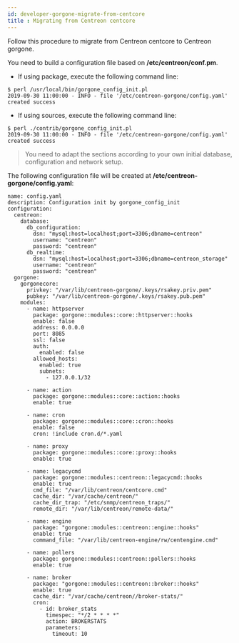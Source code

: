 ```yaml
---
id: developer-gorgone-migrate-from-centcore
title : Migrating from Centreon centcore
---
```


Follow this procedure to migrate from Centreon centcore to Centreon gorgone.

You need to build a configuration file based on **/etc/centreon/conf.pm**.

- If using package, execute the following command line:

```shell
$ perl /usr/local/bin/gorgone_config_init.pl
2019-09-30 11:00:00 - INFO - file '/etc/centreon-gorgone/config.yaml' created success
```

- If using sources, execute the following command line:

```shell
$ perl ./contrib/gorgone_config_init.pl
2019-09-30 11:00:00 - INFO - file '/etc/centreon-gorgone/config.yaml' created success
```
> You need to adapt the sections according to your own initial database, configuration and network setup.

The following configuration file will be created at **/etc/centreon-gorgone/config.yaml**:

```shell
name: config.yaml
description: Configuration init by gorgone_config_init
configuration:
  centreon:
    database:
      db_configuration:
        dsn: "mysql:host=localhost;port=3306;dbname=centreon"
        username: "centreon"
        password: "centreon"
      db_realtime:
        dsn: "mysql:host=localhost;port=3306;dbname=centreon_storage"
        username: "centreon"
        password: "centreon"
  gorgone:
    gorgonecore:
      privkey: "/var/lib/centreon-gorgone/.keys/rsakey.priv.pem"
      pubkey: "/var/lib/centreon-gorgone/.keys/rsakey.pub.pem"
    modules:
      - name: httpserver
        package: gorgone::modules::core::httpserver::hooks
        enable: false
        address: 0.0.0.0
        port: 8085
        ssl: false
        auth:
          enabled: false
        allowed_hosts:
          enabled: true
          subnets:
            - 127.0.0.1/32

      - name: action
        package: gorgone::modules::core::action::hooks
        enable: true

      - name: cron
        package: gorgone::modules::core::cron::hooks
        enable: false
        cron: !include cron.d/*.yaml

      - name: proxy
        package: gorgone::modules::core::proxy::hooks
        enable: true
  
      - name: legacycmd
        package: gorgone::modules::centreon::legacycmd::hooks
        enable: true
        cmd_file: "/var/lib/centreon/centcore.cmd"
        cache_dir: "/var/cache/centreon/"
        cache_dir_trap: "/etc/snmp/centreon_traps/"
        remote_dir: "/var/lib/centreon/remote-data/"

      - name: engine
        package: "gorgone::modules::centreon::engine::hooks"
        enable: true
        command_file: "/var/lib/centreon-engine/rw/centengine.cmd"

      - name: pollers
        package: gorgone::modules::centreon::pollers::hooks
        enable: true

      - name: broker
        package: "gorgone::modules::centreon::broker::hooks"
        enable: true
        cache_dir: "/var/cache/centreon//broker-stats/"
        cron:
          - id: broker_stats
            timespec: "*/2 * * * *"
            action: BROKERSTATS
            parameters:
              timeout: 10
```
